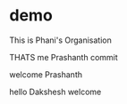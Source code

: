 # demo

This is Phani's Organisation


THATS me Prashanth commit

welcome Prashanth 

hello Dakshesh welcome
